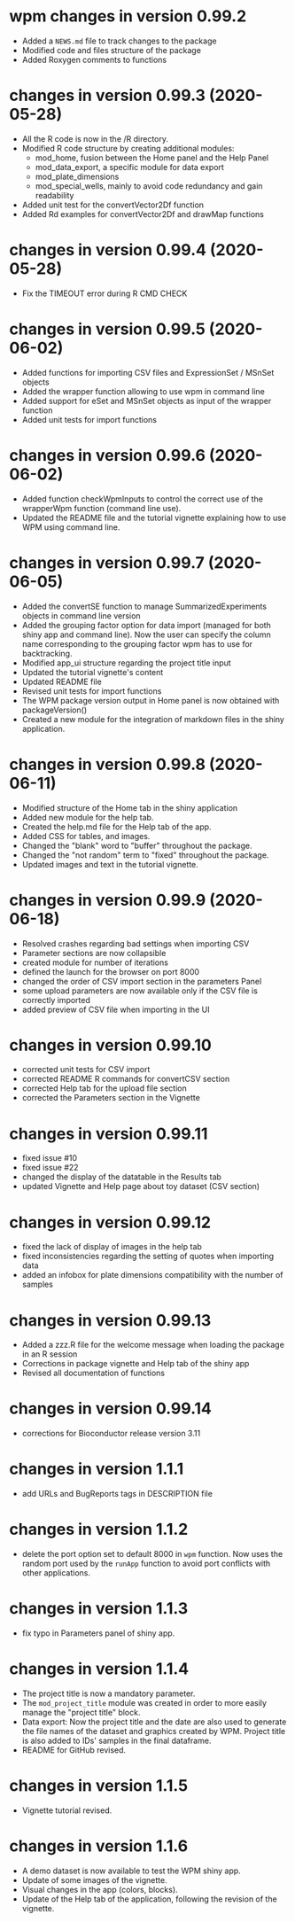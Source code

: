 # wpm changes in version 0.99.2

* Added a `NEWS.md` file to track changes to the package
* Modified code and files structure of the package
* Added Roxygen comments to functions

# changes in version 0.99.3 (2020-05-28)

* All the R code is now in the /R directory.
* Modified R code structure by creating additional modules:
    * mod_home, fusion between the Home panel and the Help Panel
    * mod_data_export, a specific module for data export
    * mod_plate_dimensions
    * mod_special_wells, mainly to avoid code redundancy and gain readability
* Added unit test for the convertVector2Df function
* Added Rd examples for convertVector2Df and drawMap functions


# changes in version 0.99.4 (2020-05-28)
* Fix the TIMEOUT error during R CMD CHECK

# changes in version 0.99.5 (2020-06-02)
* Added functions for importing CSV files and ExpressionSet / MSnSet objects
* Added the wrapper function allowing to use wpm in command line
* Added support for eSet and MSnSet objects as input of the wrapper function
* Added unit tests for import functions


# changes in version 0.99.6 (2020-06-02)
* Added function checkWpmInputs to control the correct use of the wrapperWpm
function (command line use).
* Updated the README file and the tutorial vignette explaining how to use WPM
using command line.

# changes in version 0.99.7 (2020-06-05)
* Added the convertSE function to manage SummarizedExperiments objects in
command line version
* Added the grouping factor option for data import (managed for both shiny app
and command line). Now the user can specify the column name corresponding to the
grouping factor wpm has to use for backtracking.
* Modified app_ui structure regarding the project title input
* Updated the tutorial vignette's content
* Updated README file
* Revised unit tests for import functions
* The WPM package version output in Home panel is now obtained with
packageVersion()
* Created a new module for the integration of markdown files in the shiny
application.

# changes in version 0.99.8 (2020-06-11)
* Modified structure of the Home tab in the shiny application
* Added new module for the help tab.
* Created the help.md file for the Help tab of the app.
* Added CSS for tables, and images.
* Changed the "blank" word to "buffer" throughout the package.
* Changed the "not random" term to "fixed" throughout the package.
* Updated images and text in the tutorial vignette.

# changes in version 0.99.9 (2020-06-18)
* Resolved crashes regarding bad settings when importing CSV
* Parameter sections are now collapsible
* created module for number of iterations
* defined the launch for the browser on port 8000
* changed the order of CSV import section in the parameters Panel
* some upload parameters are now available only if the CSV file is correctly 
imported
* added preview of CSV file when importing in the UI

# changes in version 0.99.10
* corrected unit tests for CSV import
* corrected README R commands for convertCSV section
* corrected Help tab for the upload file section
* corrected the Parameters section in the Vignette

# changes in version 0.99.11
* fixed issue #10
* fixed issue #22
* changed the display of the datatable in the Results tab
* updated Vignette and Help page about toy dataset (CSV section)

# changes in version 0.99.12
* fixed the lack of display of images in the help tab
* fixed inconsistencies regarding the setting of quotes when importing data
* added an infobox for plate dimensions compatibility with the number of samples

# changes in version 0.99.13
* Added a zzz.R file for the welcome message when loading the package in an R 
session
* Corrections in package vignette and Help tab of the shiny app
* Revised all documentation of functions

# changes in version 0.99.14
* corrections for Bioconductor release version 3.11

# changes in version 1.1.1
* add URLs and BugReports tags in DESCRIPTION file

# changes in version 1.1.2
* delete the port option set to default 8000 in `wpm` function. Now uses the 
random port used by the `runApp` function to avoid port conflicts with other applications.

# changes in version 1.1.3
* fix typo in Parameters panel of shiny app.

# changes in version 1.1.4
* The project title is now a mandatory parameter.
* The `mod_project_title` module was created in order to more easily manage the 
"project title" block.
* Data export: Now the project title and the date are also used to generate the 
file names of the dataset and graphics created by WPM. Project title is also 
added to IDs' samples in the final dataframe.
* README for GitHub revised.

# changes in version 1.1.5
* Vignette tutorial revised.

# changes in version 1.1.6
* A demo dataset is now available to test the WPM shiny app.
* Update of some images of the vignette.
* Visual changes in the app (colors, blocks).
* Update of the Help tab of the application, following the revision of the 
vignette.
